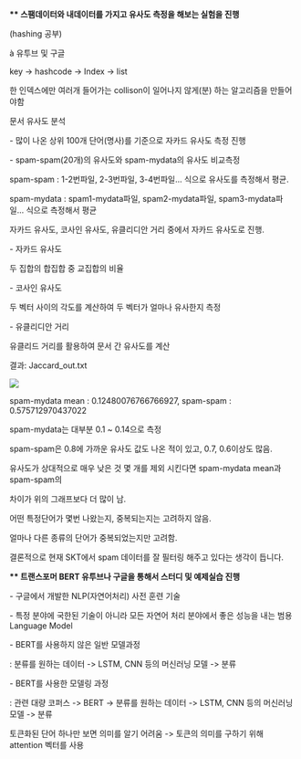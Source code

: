 ﻿**\*\* 스팸데이터와 내데이터를 가지고 유사도 측정을 해보는 실험을 진행**

(hashing 공부)

à 유투브 및 구글

key -> hashcode -> Index -> list

한 인덱스에만 여러개 들어가는 collison이 일어나지 않게(분) 하는 알고리즘을 만들어야함

문서 유사도 분석

\- 많이 나온 상위 100개 단어(명사)를 기준으로 자카드 유사도 측정 진행

\- spam-spam(20개)의 유사도와 spam-mydata의 유사도 비교측정

spam-spam : 1-2번파일, 2-3번파일, 3-4번파일... 식으로 유사도를 측정해서 평균.

spam-mydata : spam1-mydata파일, spam2-mydata파일, spam3-mydata파일... 식으로 측정해서 평균

자카드 유사도, 코사인 유사도, 유클리디안 거리 중에서 자카드 유사도로 진행.

\- 자카드 유사도

두 집합의 합집합 중 교집합의 비율

\- 코사인 유사도

두 벡터 사이의 각도를 계산하여 두 벡터가 얼마나 유사한지 측정

\- 유클리디안 거리

유클리드 거리를 활용하여 문서 간 유사도를 계산



결과: Jaccard\_out.txt

![](Aspose.Words.8171f0f1-e66c-4e53-83b2-c537576a01a3.001.png)

spam-mydata mean : 0.12480076766766927, spam-spam : 0.575712970437022

spam-mydata는 대부분 0.1 ~ 0.14으로 측정

spam-spam은 0.8에 가까운 유사도 값도 나온 적이 있고, 0.7, 0.6이상도 많음.

유사도가 상대적으로 매우 낮은 것 몇 개를 제외 시킨다면 spam-mydata mean과 spam-spam의

차이가 위의 그래프보다 더 많이 남.

어떤 특정단어가 몇번 나왔는지, 중복되는지는 고려하지 않음.

얼마나 다른 종류의 단어가 중복되었는지만 고려함.

결론적으로 현재 SKT에서 spam 데이터를 잘 필터링 해주고 있다는 생각이 듭니다.



**\*\* 트랜스포머 BERT 유투브나 구글을 통해서 스터디 및 예제실습 진행**

\- 구글에서 개발한 NLP(자연어처리) 사전 훈련 기술

\- 특정 분야에 국한된 기술이 아니라 모든 자연어 처리 분야에서 좋은 성능을 내는 범용 Language Model

\- BERT를 사용하지 않은 일반 모델과정

: 분류를 원하는 데이터 -> LSTM, CNN 등의 머신러닝 모델 -> 분류

\- BERT를 사용한 모델링 과정

: 관련 대량 코퍼스 -> BERT -> 분류를 원하는 데이터 -> LSTM, CNN 등의 머신러닝 모델 -> 분류

토큰화된 단어 하나만 보면 의미를 알기 어려움 -> 토큰의 의미를 구하기 위해 attention 벡터를 사용


